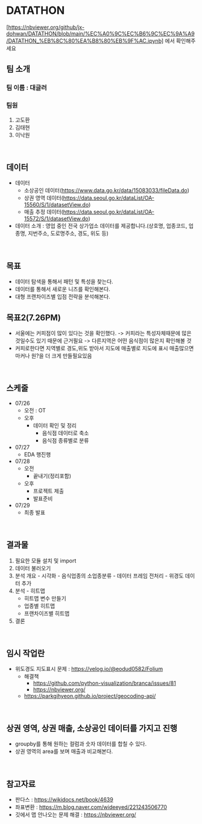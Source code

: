 
# DATATHON
[https://nbviewer.org/github/jx-dohwan/DATATHON/blob/main/%EC%A0%9C%EC%B6%9C%EC%9A%A9/DATATHON_%EB%8C%80%EA%B8%80%EB%9F%AC.ipynb]
에서 확인해주세요

## 팀 소개
### 팀 이름 : 대글러
### 팀원
  1. 고도환
  2. 김태현
  3. 이낙원 

<br>

## 데이터
  - 데이터
    - 소상공인 데이터(https://www.data.go.kr/data/15083033/fileData.do)
    - 상권 영역 데이터(https://data.seoul.go.kr/dataList/OA-15560/S/1/datasetView.do)
    - 매출 추정 데이터(https://data.seoul.go.kr/dataList/OA-15572/S/1/datasetView.do)
  - 데이터 소개 : 영업 중인 전국 상가업소 데이터를 제공합니다.(상호명, 업종코드, 업종명, 지번주소, 도로명주소, 경도, 위도 등)

<br>

## 목표
  - 데이터 탐색을 통해서 패턴 및 특성을 찾는다.
  - 데이터를 통해서 새로운 니즈를 확인해본다.
  - 대형 프랜차이즈별 입점 전략을 분석해본다.
 
## 목표2(7.26PM)
  - 서울에는 커피점이 많이 있다는 것을 확인했다. -> 커피라는 특성자체때문에 많은 것일수도 있기 때문에 근거필요 -> 다른지역은 어떤 음식점이 많은지 확인해볼 것 
  - 커피로한다면 지역별로 경도,위도 받아서 지도에 매출별로 지도에 표시 매출많으면 마커나 원?을 더 크게 만들필요있음

<br>

## 스케줄
  - 07/26
    - 오전 : OT
    - 오후
      - 데이터 확인 및 정리
        - 음식점 데이터로 축소
        - 음식점 종류별로 분류  
  - 07/27
    - EDA 행진행
  - 07/28
    - 오전
      - 끝내기(정리포함)
    - 오후
      - 프로젝트 제출
      - 발표준비  
  - 07/29
    - 최종 발표

<br>

## 결과물
  1. 필요한 모듈 설치 및 import
  2. 데이터 불러오기
  3. 분석 개요
    - 시각화
    - 음식업종의 소업종분류
    - 데이터 프레임 전처리
    - 위경도 데이터 추가
  4. 분석
    - 히트맵
      - 히트맵 변수 만들기
      - 업종별 히트맵
      - 프랜차이즈별 히트맵
  5. 결론

<br>

## 임시 작업란
  - 위도경도 지도표시 문제 : https://velog.io/@eodud0582/Folium 
    - 해결책
      - https://github.com/python-visualization/branca/issues/81
      - https://nbviewer.org/ 
    - https://parkgihyeon.github.io/project/geocoding-api/

<br>

## 상권 영역, 상권 매출, 소상공인 데이터를 가지고 진행
  - groupby를 통해 원하는 컬럼과 숫자 데이터를 합칠 수 있다.
  - 상권 영역의 area를 보며 매출과 비교해본다.
 
<br>

## 참고자료
  - 판다스 : https://wikidocs.net/book/4639
  - 좌표변환 : https://m.blog.naver.com/wideeyed/221243506770
  - 깃에서 맵 안나오는 문제 해결 : https://nbviewer.org/
